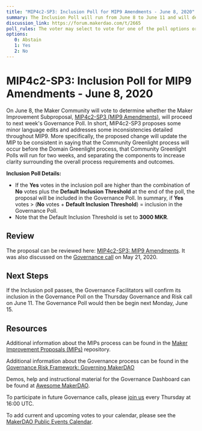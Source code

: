 ```yaml
---
title: "MIP4c2-SP3: Inclusion Poll for MIP9 Amendments - June 8, 2020"
summary: The Inclusion Poll will run from June 8 to June 11 and will determine whether the proposal at hand will proceed to next week's Governance Poll. 
discussion_link: https://forum.makerdao.com/t/2665
poll_rules: The voter may select to vote for one of the poll options or they may elect to abstain from the poll entirely
options:
   0: Abstain
   1: Yes
   2: No
---
```

# MIP4c2-SP3: Inclusion Poll for MIP9 Amendments - June 8, 2020

On June 8, the Maker Community will vote to determine whether the Maker Improvement Subproposal, [MIP4c2-SP3 (MIP9 Amendments)](https://forum.makerdao.com/t/2665), will proceed to next week's Governance Poll. In short, MIP4c2-SP3 proposes some minor language edits and addresses some inconsistencies detailed throughout MIP9. More specifically, the proposed change will update the MIP to be consistent in saying that the Community Greenlight process will occur before the Domain Greenlight process, that Community Greenlight Polls will run for two weeks, and separating the components to increase clarity surrounding the overall process requirements and outcomes.

**Inclusion Poll Details:**

- If the **Yes** votes in the inclusion poll are higher than the combination of **No** votes plus the **Default Inclusion Threshold** at the end of the poll, the proposal will be included in the Governance Poll. In summary, if **Yes** votes > (**No** votes + **Default Inclusion Threshold**) = inclusion in the Governance Poll.
- Note that the Default Inclusion Threshold is set to **3000 MKR**.

## Review

The proposal can be reviewed here: [MIP4c2-SP3: MIP9 Amendments](https://forum.makerdao.com/t/2665). It was also discussed on the [Governance call](https://youtu.be/e9GDaRhGZC8?t=1913) on May 21, 2020.

## Next Steps

If the Inclusion poll passes, the Governance Facilitators will confirm its inclusion in the Governance Poll on the Thursday Governance and Risk call on June 11. The Governance Poll would then be begin next Monday, June 15.

## Resources

Additional information about the MIPs process can be found in the [Maker Improvement Proposals (MIPs)](https://github.com/makerdao/mips) repository.

Additional information about the Governance process can be found in the [Governance Risk Framework: Governing MakerDAO](https://community-development.makerdao.com/governance/governance-risk-framework)

Demos, help and instructional material for the Governance Dashboard can be found at [Awesome MakerDAO](https://awesome.makerdao.com/#voting).

To participate in future Governance calls, please [join us](https://community-development.makerdao.com/governance/governance-and-risk-meetings) every Thursday at 16:00 UTC.

To add current and upcoming votes to your calendar, please see the [MakerDAO Public Events Calendar](https://calendar.google.com/calendar/embed?src=makerdao.com_3efhm2ghipksegl009ktniomdk%40group.calendar.google.com&ctz=America%2FLos_Angeles).
